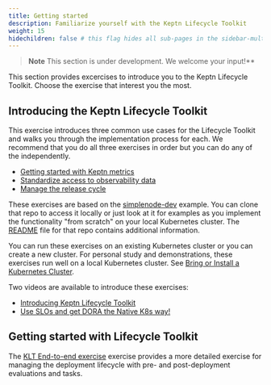 ```yaml
---
title: Getting started
description: Familiarize yourself with the Keptn Lifecycle Toolkit
weight: 15
hidechildren: false # this flag hides all sub-pages in the sidebar-multicard.html
---
```


> **Note**
This section is under development.
We welcome your input!**

This section provides excercises to introduce you to
the Keptn Lifecycle Toolkit.
Choose the exercise that interest you the most.

## Introducing the Keptn Lifecycle Toolkit

This exercise introduces three common use cases for the Lifecycle Toolkit
and walks you through the implementation process for each.
We recommend that you do all three exercises in order
but you can do any of the independently.

* [Getting started with Keptn metrics](metrics)
* [Standardize access to observability data](observability)
* [Manage the release cycle](orchestrate)

These exercises are based on the
[simplenode-dev](https://github.com/keptn-sandbox/klt-on-k3s-with-argocd)
example.
You can clone that repo to access it locally
or just look at it for examples
as you implement the functionality "from scratch"
on your local Kubernetes cluster.
The
[README](https://github.com/keptn-sandbox/klt-on-k3s-with-argocd/blob/main/setup/observability/README.md)
file for that repo contains additional information.

You can run these exercises on an existing Kubernetes cluster
or you can create a new cluster.
For personal study and demonstrations,
these exercises run well on a local Kubernetes cluster.
See [Bring or Install a Kubernetes Cluster](../../install/k8s.md).

Two videos are available
to introduce these exercises:

* [Introducing Keptn Lifecycle Toolkit](https://youtu.be/449HAFYkUlY)
* [Use SLOs and get DORA the Native K8s way!](https://www.youtube.com/watch?v=zeEC0475SOU)

## Getting started with Lifecycle Toolkit

The
[KLT End-to-end exercise](generic-gs)
exercise provides a more detailed exercise
for managing the deployment lifecycle
with pre- and post-deployment evaluations and tasks.
